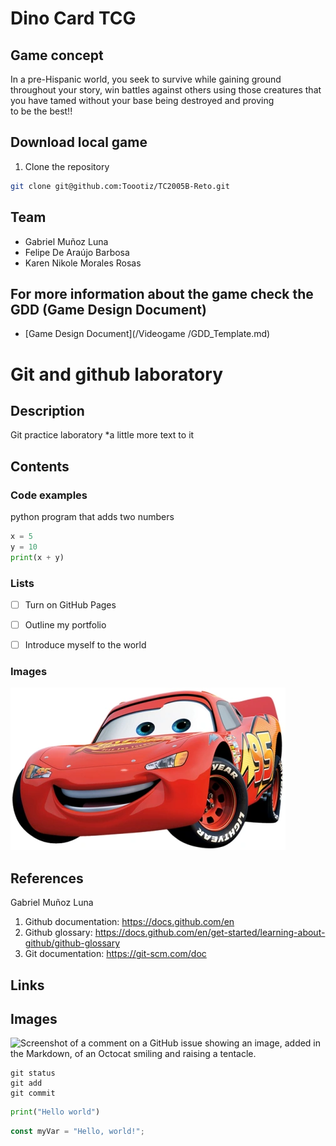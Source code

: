 # Dino Card TCG


## Game concept
In a pre-Hispanic world, you seek to survive while gaining ground throughout your story, win battles against others using those creatures that you have tamed without your base being destroyed and proving to be the best!!

## Download local game

1. Clone the repository

```sh
git clone git@github.com:Toootiz/TC2005B-Reto.git
```

## Team
- Gabriel Muñoz Luna
- Felipe De Araújo Barbosa
- Karen Nikole Morales Rosas

## For more information about the game check the GDD (Game Design Document)

- [Game Design Document](/Videogame
/GDD_Template.md)




































# Git and github laboratory
## Description

Git practice laboratory *a little more text to it

## Contents

### Code examples
python program that adds two numbers
```python
x = 5
y = 10
print(x + y)
```

### Lists

- [ ] Turn on GitHub Pages
- [ ] Outline my portfolio
- [ ] Introduce myself to the world



### Images
<img title="a title" alt="Alt text" src="/REayo.jpg">

## References
Gabriel Muñoz Luna
1. Github documentation: https://docs.github.com/en
2. Github glossary: https://docs.github.com/en/get-started/learning-about-github/github-glossary
3. Git documentation: https://git-scm.com/doc
   
## Links

## Images

![Screenshot of a comment on a GitHub issue showing an image, added in the Markdown, 
of an Octocat smiling and raising a tentacle.](https://myoctocat.com/assets/images/base-octocat.svg)
```
git status
git add
git commit
```

```python
print("Hello world")
```

```javascript
const myVar = "Hello, world!";
```
